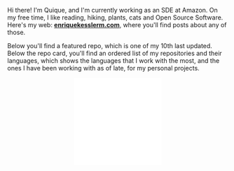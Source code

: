 Hi there! I'm Quique, and I'm currently working as an SDE at Amazon. On my free time, I like reading, hiking, plants, cats and Open Source Software. Here's my web: [**enriquekesslerm.com**](https://enriquekesslerm.com), where you'll find posts about any of those.

Below you'll find a featured repo, which is one of my 10th last updated. Below the repo card, you'll find an ordered list of my repositories and their languages, which shows the languages that I work with the most, and the ones I have been working with as of late, for my personal projects.

<div align="center">
    <img src="src/repo-card.svg" width="200" height="200" alt="Repo card which links to the Repo itself, in Github.">
</div>
